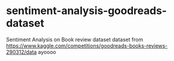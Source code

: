 # sentiment-analysis-goodreads-dataset
Sentiment Analysis on Book review dataset
dataset from https://www.kaggle.com/competitions/goodreads-books-reviews-290312/data
ayoooo

